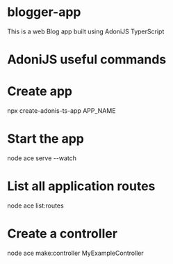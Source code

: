 # blogger-app
This is a web Blog app built using AdoniJS TyperScript

# AdoniJS useful commands

# Create app
 npx create-adonis-ts-app APP_NAME
 
# Start the app
 node ace serve --watch
 
# List all application routes
 node ace list:routes
 
# Create a controller
 node ace make:controller MyExampleController
